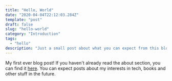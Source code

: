 ```yaml
---
title: "Hello, World"
date: "2020-04-04T22:12:03.284Z"
template: "post"
draft: false
slug: "hello-world"
category: "Introduction"
tags:
  - "hello"
description: "Just a small post about what you can expect from this blog in the future."
---
```

My first ever blog post! If you haven't already read the about section, you can find it [here](/pages/about). You can expect posts about my interests in tech, books and other stuff in the future.

